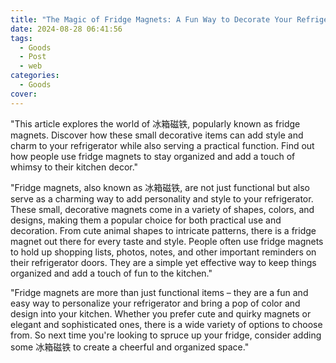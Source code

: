```yaml
---
title: "The Magic of Fridge Magnets: A Fun Way to Decorate Your Refrigerator"
date: 2024-08-28 06:41:56
tags:
  - Goods
  - Post
  - web
categories:
  - Goods
cover: 
---
```


"This article explores the world of 冰箱磁铁, popularly known as fridge magnets. Discover how these small decorative items can add style and charm to your refrigerator while also serving a practical function. Find out how people use fridge magnets to stay organized and add a touch of whimsy to their kitchen decor."

"Fridge magnets, also known as 冰箱磁铁, are not just functional but also serve as a charming way to add personality and style to your refrigerator. These small, decorative magnets come in a variety of shapes, colors, and designs, making them a popular choice for both practical use and decoration. From cute animal shapes to intricate patterns, there is a fridge magnet out there for every taste and style. People often use fridge magnets to hold up shopping lists, photos, notes, and other important reminders on their refrigerator doors. They are a simple yet effective way to keep things organized and add a touch of fun to the kitchen."

"Fridge magnets are more than just functional items – they are a fun and easy way to personalize your refrigerator and bring a pop of color and design into your kitchen. Whether you prefer cute and quirky magnets or elegant and sophisticated ones, there is a wide variety of options to choose from. So next time you're looking to spruce up your fridge, consider adding some 冰箱磁铁 to create a cheerful and organized space."
